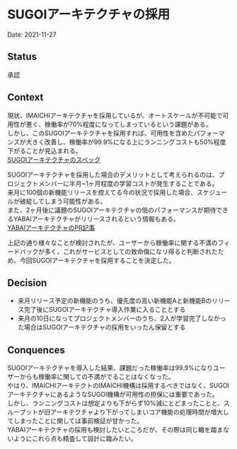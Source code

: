 # SUGOIアーキテクチャの採用
Date: 2021-11-27

## Status
承認

## Context
現状、IMAICHIアーキテクチャを採用しているが、オートスケールが不可能で可用性が悪く、稼働率が70%程度になってしまっているという課題がある。  
しかし、このSUGOIアーキテクチャを採用すれば、可用性を含めたパフォーマンスが大きく改善し、稼働率が99.9%になる上にランニングコストも50%程度下がることが見込まれる。  
[SUGOIアーキテクチャのスペック](リンクのURL)  
  
SUGOIアーキテクチャを採用した場合のデメリットとして考えられるのは、プロジェクトメンバーに半月~1ヶ月程度の学習コストが発生することである。  
来月に100個の新機能リリースを控えてる今の状況で採用した場合、スケジュールが破綻してしまう可能性がある。  
また、2ヶ月後に議題のSUGOIアーキテクチャの倍のパフォーマンスが期待できるYABAIアーキテクチャがリリースされるという情報もある。  
[YABAIアーキテクチャのPR記事](リンクのURL)  
  
上記の通り様々なことが検討されたが、ユーザーから稼働率に関する不満のフィードバックが多く、これがサービスとしての致命傷になリ得ると判断されたため、今回SUGOIアーキテクチャを採用することを決定した。  
  
## Decision
- 来月リリース予定の新機能のうち、優先度の高い新機能Aと新機能Bのリリース完了後にSUGOIアーキテクチャ導入作業に入ることとする
- 来月の10日になってプロジェクトメンバーのうち、2人が学習完了しなかった場合はSUGOIアーキテクチャの採用をいったん保留とする

## Conquences
SUGOIアーキテクチャを導入した結果、課題だった稼働率は99.9%になりユーザーからも稼働率に関しての不満がでることはなくなった。  
やはり、IMAICHIアーキテクトのIMAICHI機構は採用するべきではなく、SUGOIアーキテクチャにあるようなSUGOI機構が可用性の担保には重要であった。  
しかし、ランニングコストは想定よりも下がらず10%減にとどまったことと、スループットが旧アーキテクチャより下がってしまいコア機能の処理時間が増大してしまったことに関しては事前検証が甘かった。  
YABAIアーキテクチャの採用も検討したいところだが、その際は同じ轍を踏まないようにこれら点も精査して設計に臨みたい。